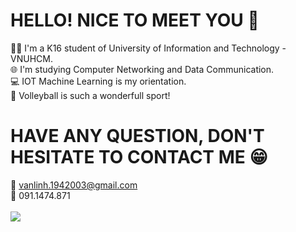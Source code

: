# HELLO! NICE TO MEET YOU 👋
 👨‍🎓 I'm a K16 student of University of Information and Technology - VNUHCM. <br/>
 🌐 I'm studying Computer Networking and Data Communication. <br/>
 💻 IOT Machine Learning is my orientation. <br/>
 🏐 Volleyball is such a wonderfull sport!
# HAVE ANY QUESTION, DON'T HESITATE TO CONTACT ME 😁
 📨 vanlinh.1942003@gmail.com <br/>
 📱 091.1474.871 <br/>
 <br/>
![](https://github.com/Vanlinh1904/Vanlinh1904/blob/main/Cover%20NC%20Dark%20Mode.png?raw=true)

